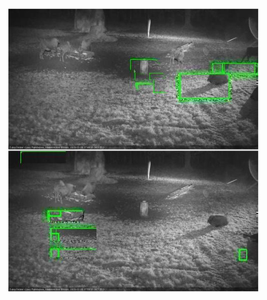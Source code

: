 ![20201116-174617-175618](in2/20201116/20201116-174617-175618_0_.jpg)
![20201116-175625-180629](in2/20201116/20201116-175625-180629_0_.jpg)
